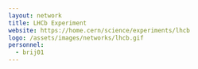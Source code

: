 ```yaml
---
layout: network
title: LHCb Experiment
website: https://home.cern/science/experiments/lhcb
logo: /assets/images/networks/lhcb.gif
personnel:
  - brij01
---
```

